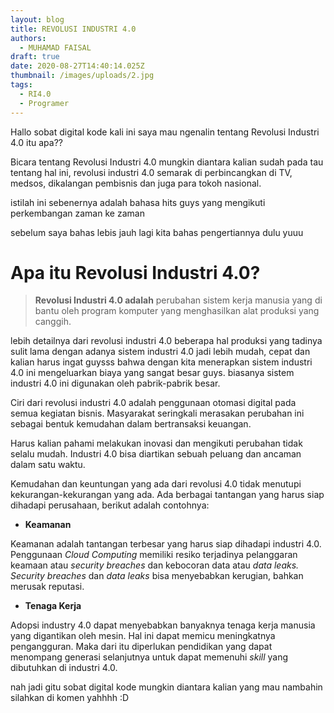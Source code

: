 ```yaml
---
layout: blog
title: REVOLUSI INDUSTRI 4.0
authors:
  - MUHAMAD FAISAL
draft: true
date: 2020-08-27T14:40:14.025Z
thumbnail: /images/uploads/2.jpg
tags:
  - RI4.0
  - Programer
---
```

Hallo sobat digital kode kali ini saya mau ngenalin tentang Revolusi Industri 4.0 itu apa??

Bicara tentang Revolusi Industri 4.0 mungkin diantara kalian sudah pada tau tentang hal ini, revolusi industri 4.0 semarak di perbincangkan di TV, medsos, dikalangan pembisnis dan juga para tokoh nasional.

istilah ini sebenernya adalah bahasa hits guys yang mengikuti perkembangan zaman ke zaman 

sebelum saya bahas lebis jauh lagi kita bahas pengertiannya dulu yuuu

# Apa itu Revolusi Industri 4.0?

> **Revolusi Industri 4.0 adalah** perubahan sistem kerja manusia yang di bantu oleh program komputer yang menghasilkan alat produksi yang canggih.

lebih detailnya dari revolusi industri 4.0 beberapa hal produksi yang tadinya sulit lama dengan adanya sistem industri 4.0 jadi lebih mudah, cepat dan kalian harus ingat guysss bahwa dengan kita menerapkan sistem industri 4.0 ini mengeluarkan biaya yang sangat besar guys. biasanya sistem industri 4.0 ini digunakan oleh pabrik-pabrik besar.

Ciri dari revolusi industri 4.0 adalah penggunaan otomasi digital pada semua kegiatan bisnis. Masyarakat seringkali merasakan perubahan ini sebagai bentuk kemudahan dalam bertransaksi keuangan.

Harus kalian pahami melakukan inovasi dan mengikuti perubahan tidak selalu mudah. [](https://www.jurnal.id/blog/6-strategi-perusahaan-menghadapi-era-revolusi-industri-4-0/)Industri 4.0 bisa diartikan sebuah peluang dan ancaman dalam satu waktu.

Kemudahan dan keuntungan yang ada dari revolusi 4.0 tidak menutupi kekurangan-kekurangan yang ada. Ada berbagai tantangan yang harus siap dihadapi perusahaan, berikut adalah contohnya:

* **Keamanan**

Keamanan adalah tantangan terbesar yang harus siap dihadapi industri 4.0. Penggunaan *Cloud Computing* memiliki resiko terjadinya pelanggaran keamaan atau *security breaches* dan kebocoran data atau *data leaks.* *Security breaches* dan *data leaks* bisa menyebabkan kerugian, bahkan merusak reputasi.

* **Tenaga Kerja**

Adopsi industry 4.0 dapat menyebabkan banyaknya tenaga kerja manusia yang digantikan oleh mesin. Hal ini dapat memicu meningkatnya pengangguran. Maka dari itu diperlukan pendidikan yang dapat menompang generasi selanjutnya untuk dapat memenuhi *skill* yang dibutuhkan di industri 4.0.

nah jadi gitu sobat digital kode mungkin diantara kalian yang mau nambahin silahkan di komen yahhhh :D